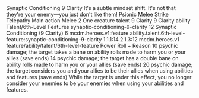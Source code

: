<ability>
  <name>Synaptic Conditioning</name>
  <cost>9 Clarity</cost>
  <flavor>It&apos;s a subtle mindset shift. It&apos;s not that they&apos;re your enemy—you just don&apos;t like them!</flavor>
  <keywords>
    <keyword>Psionic</keyword>
    <keyword>Melee</keyword>
    <keyword>Strike</keyword>
    <keyword>Telepathy</keyword>
  </keywords>
  <type>Main action</type>
  <distance>Melee 2</distance>
  <target>One creature</target>
  <metadata>
    <class>talent</class>
    <cost>9 Clarity</cost>
    <cost_amount>9</cost_amount>
    <cost_resource>Clarity</cost_resource>
    <feature_type>ability</feature_type>
    <file_dpath>Talent/6th-Level Features</file_dpath>
    <item_id>synaptic-conditioning-9-clarity</item_id>
    <item_index>12</item_index>
    <item_name>Synaptic Conditioning (9 Clarity)</item_name>
    <level>6</level>
    <scc>mcdm.heroes.v1:feature.ability.talent.6th-level-feature:synaptic-conditioning-9-clarity</scc>
    <scdc>1.1.1:14.2.1.3:12</scdc>
    <source>mcdm.heroes.v1</source>
    <type>feature/ability/talent/6th-level-feature</type>
  </metadata>
  <effects>
    <effect type="roll">
      <roll>Power Roll + Reason</roll>
      <t1>10 psychic damage; the target takes a bane on ability rolls made to harm you or your allies (save ends)</t1>
      <t2>14 psychic damage; the target has a double bane on ability rolls made to harm you or your allies (save ends)</t2>
      <t3>20 psychic damage; the target considers you and your allies to be their allies when using abilities and features (save ends)</t3>
    </effect>
    <effect type="mundane" name="Strained">While the target is under this effect, you no longer consider your enemies to be your enemies when using your abilities and features.</effect>
  </effects>
</ability>

